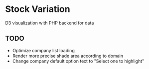 # Stock Variation
 D3 visualization with PHP backend for data
 
## TODO
- Optimize company list loading
- Render more precise shade area according to domain
- Change company default option text to "Select one to highlight"